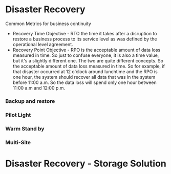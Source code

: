 # Disaster Recovery

Common Metrics for business continuity
* Recovery Time Objective - RTO the time it takes after a disruption to restore a business process to its service level as was defined by the operational level agreement.
* Recovery Point Objective - RPO is the acceptable amount of data loss measured in time. So just to confuse everyone, it is also a time value, but it's a slightly different one. The two are quite different concepts. So the acceptable amount of data loss measured in time. So for example, if that disaster occurred at 12 o'clock around lunchtime and the RPO is one hour, the system should recover all data that was in the system before 11:00 a.m. So the data loss will spend only one hour between 11:00 a.m and 12:00 p.m.

### Backup and restore

### Pilot Light

### Warm Stand by

### Multi-Site

# Disaster Recovery - Storage Solution